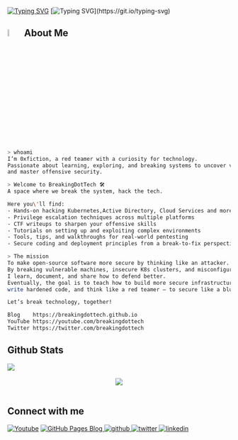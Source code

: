 [![Typing SVG](https://readme-typing-svg.demolab.com?font=Fira+Code&size=33&duration=1650&pause=1000&color=FFFFFF&background=181818&center=false&vCenter=true&repeat=false&width=500&height=40&lines=Welcome+to+BREAKING+TECH)](https://git.io/typing-svg)
[![Typing SVG](https://readme-typing-svg.demolab.com?font=Fira+Code&size=23&pause=1000&color=FFFFFF&background=181818&center=true&vCenter=true&repeat=false&width=450&height=40&lines=Break+the+system%2C+Hack+the+Tech.)](https://git.io/typing-svg)
## <img src = "https://i.pinimg.com/originals/3f/7e/4e/3f7e4eff7c96e9fe4b8b4b1ff3f7bdb5.gif" width = 6.5%> About Me 
```bash
> whoami  
I’m 0xfiction, a red teamer with a curiosity for technology.  
Passionate about learning, exploring, and breaking systems to uncover vulnerabilities  
and master offensive security.

> Welcome to BreakingDotTech 🛠 
A space where we break the system, hack the tech.

Here you\'ll find:
- Hands-on hacking Kubernetes,Active Directory, Cloud Services and more
- Privilege escalation techniques across multiple platforms  
- CTF writeups to sharpen your offensive skills  
- Tutorials on setting up and exploiting complex environments
- Tools, tips, and walkthroughs for real-world pentesting
- Secure coding and deployment principles from a break-to-fix perspective

> The mission  
To make open-source software more secure by thinking like an attacker.  
By breaking vulnerable machines, insecure K8s clusters, and misconfigured systems,  
I learn, document, and share how to defend better.  
Eventually, the goal is to teach how to build more secure infrastructure,  
write hardened code, and think like a red teamer — to secure like a blue teamer.

Let’s break technology, together!

Blog 	https://breakingdottech.github.io
YouTube https://youtube.com/breakingdottech
Twitter https://twitter.com/breakingdottech

```
## Github Stats  
<div align="left"><img src="https://github-readme-stats.vercel.app/api?username=breakingdottech&show_icons=true&count_private=true" align="center" /></div> </br>

<div align="center">
<img src="https://komarev.com/ghpvc/?username=breakingdottech" align="center" />
</div>  
<br>

## Connect with me  
<div align="left">
<a href="https://www.youtube.com/channel/UCipSxT7a3rn81vGLw9lqRkg?sub_confirmation=1"><img alt="Youtube" title="Youtube" src="https://img.shields.io/badge/-Subscribe-red?style=for-the-badge&logo=youtube&logoColor=white"/></a>
<a href="https://breakingdottech.github.io" target="_blank">
  <img src="https://img.shields.io/badge/Blog-BREAKING%20TECH-blueviolet?style=for-the-badge&logo=github&logoColor=white" alt="GitHub Pages Blog" style="margin-bottom: 5px;" />
</a>

<a href="https://github.com/breakingdottech" target="_blank">
<img src=https://img.shields.io/badge/github-%2324292e.svg?&style=for-the-badge&logo=github&logoColor=white alt=github style="margin-bottom: 5px;" />
</a>
<a href="https://twitter.com/breakingdottech" target="_blank">
<img src=https://img.shields.io/badge/twitter-%2300acee.svg?&style=for-the-badge&logo=twitter&logoColor=white alt=twitter style="margin-bottom: 5px;" />
</a>
<a href="https://linkedin.com/in/breakingdottech" target="_blank">
<img src=https://img.shields.io/badge/linkedin-%231E77B5.svg?&style=for-the-badge&logo=linkedin&logoColor=white alt=linkedin style="margin-bottom: 5px;" />
</a>
</div>  
<br/> 
